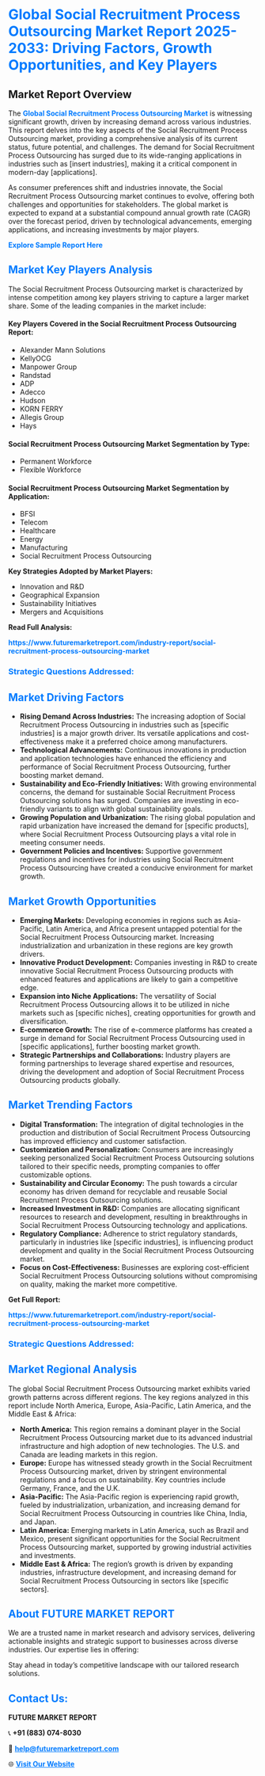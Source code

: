 <h1 style="color: #007BFF;">Global Social Recruitment Process Outsourcing Market Report 2025-2033: Driving Factors, Growth Opportunities, and Key Players</h1>

<section id="overview">
<h2>Market Report Overview</h2>
<p>The <a href="https://www.futuremarketreport.com/industry-report/social-recruitment-process-outsourcing-market" style="color: #007BFF; text-decoration: none;"><strong>Global Social Recruitment Process Outsourcing Market</strong></a> is witnessing significant growth, driven by increasing demand across various industries. This report delves into the key aspects of the Social Recruitment Process Outsourcing market, providing a comprehensive analysis of its current status, future potential, and challenges. The demand for Social Recruitment Process Outsourcing has surged due to its wide-ranging applications in industries such as [insert industries], making it a critical component in modern-day [applications].</p>
<p>As consumer preferences shift and industries innovate, the Social Recruitment Process Outsourcing market continues to evolve, offering both challenges and opportunities for stakeholders. The global market is expected to expand at a substantial compound annual growth rate (CAGR) over the forecast period, driven by technological advancements, emerging applications, and increasing investments by major players.</p>
</section>

<section id="overview">
<p><a href="https://www.futuremarketreport.com/request-sample/reportId=120058" style="color: #007BFF; text-decoration: none;"><strong>Explore Sample Report Here</strong></a></p>
</section>

<section id="key-players">
<h2 style="color: #007BFF;">Market Key Players Analysis</h2>
<p>The Social Recruitment Process Outsourcing market is characterized by intense competition among key players striving to capture a larger market share. Some of the leading companies in the market include:</p>
<h4>Key Players Covered in the Social Recruitment Process Outsourcing Report:</h4>
<ul><li>Alexander Mann Solutions</li><li>KellyOCG</li><li>Manpower Group</li><li>Randstad</li><li>ADP</li><li>Adecco</li><li>Hudson</li><li>KORN FERRY</li><li>Allegis Group</li><li>Hays</li></ul>
<h4>Social Recruitment Process Outsourcing Market Segmentation by Type:</h4>
<ul><li>Permanent Workforce</li><li>Flexible Workforce</li></ul>

<h4>Social Recruitment Process Outsourcing Market Segmentation by Application:</h4>
<ul><li>BFSI</li><li>Telecom</li><li>Healthcare</li><li>Energy</li><li>Manufacturing</li><li>Social Recruitment Process Outsourcing</li></ul>
<p><strong>Key Strategies Adopted by Market Players:</strong></p>
<ul>
<li>Innovation and R&D</li>
<li>Geographical Expansion</li>
<li>Sustainability Initiatives</li>
<li>Mergers and Acquisitions</li>
</ul>
</section>

<section>
<p><strong>Read Full Analysis: </strong></p><a href="https://www.futuremarketreport.com/industry-report/social-recruitment-process-outsourcing-market" style="color: #007BFF; text-decoration: none;"><strong>https://www.futuremarketreport.com/industry-report/social-recruitment-process-outsourcing-market</strong></a>
<h3 style="color: #007BFF;">Strategic Questions Addressed:</h3>
</section>

<section id="driving-factors">
<h2 style="color: #007BFF;">Market Driving Factors</h2>
<ul>
<li><strong>Rising Demand Across Industries:</strong> The increasing adoption of Social Recruitment Process Outsourcing in industries such as [specific industries] is a major growth driver. Its versatile applications and cost-effectiveness make it a preferred choice among manufacturers.</li>
<li><strong>Technological Advancements:</strong> Continuous innovations in production and application technologies have enhanced the efficiency and performance of Social Recruitment Process Outsourcing, further boosting market demand.</li>
<li><strong>Sustainability and Eco-Friendly Initiatives:</strong> With growing environmental concerns, the demand for sustainable Social Recruitment Process Outsourcing solutions has surged. Companies are investing in eco-friendly variants to align with global sustainability goals.</li>
<li><strong>Growing Population and Urbanization:</strong> The rising global population and rapid urbanization have increased the demand for [specific products], where Social Recruitment Process Outsourcing plays a vital role in meeting consumer needs.</li>
<li><strong>Government Policies and Incentives:</strong> Supportive government regulations and incentives for industries using Social Recruitment Process Outsourcing have created a conducive environment for market growth.</li>
</ul>
</section>

<section id="growth-opportunities">
<h2 style="color: #007BFF;">Market Growth Opportunities</h2>
<ul>
<li><strong>Emerging Markets:</strong> Developing economies in regions such as Asia-Pacific, Latin America, and Africa present untapped potential for the Social Recruitment Process Outsourcing market. Increasing industrialization and urbanization in these regions are key growth drivers.</li>
<li><strong>Innovative Product Development:</strong> Companies investing in R&D to create innovative Social Recruitment Process Outsourcing products with enhanced features and applications are likely to gain a competitive edge.</li>
<li><strong>Expansion into Niche Applications:</strong> The versatility of Social Recruitment Process Outsourcing allows it to be utilized in niche markets such as [specific niches], creating opportunities for growth and diversification.</li>
<li><strong>E-commerce Growth:</strong> The rise of e-commerce platforms has created a surge in demand for Social Recruitment Process Outsourcing used in [specific applications], further boosting market growth.</li>
<li><strong>Strategic Partnerships and Collaborations:</strong> Industry players are forming partnerships to leverage shared expertise and resources, driving the development and adoption of Social Recruitment Process Outsourcing products globally.</li>
</ul>
</section>

<section id="trending-factors">
<h2 style="color: #007BFF;">Market Trending Factors</h2>
<ul>
<li><strong>Digital Transformation:</strong> The integration of digital technologies in the production and distribution of Social Recruitment Process Outsourcing has improved efficiency and customer satisfaction.</li>
<li><strong>Customization and Personalization:</strong> Consumers are increasingly seeking personalized Social Recruitment Process Outsourcing solutions tailored to their specific needs, prompting companies to offer customizable options.</li>
<li><strong>Sustainability and Circular Economy:</strong> The push towards a circular economy has driven demand for recyclable and reusable Social Recruitment Process Outsourcing solutions.</li>
<li><strong>Increased Investment in R&D:</strong> Companies are allocating significant resources to research and development, resulting in breakthroughs in Social Recruitment Process Outsourcing technology and applications.</li>
<li><strong>Regulatory Compliance:</strong> Adherence to strict regulatory standards, particularly in industries like [specific industries], is influencing product development and quality in the Social Recruitment Process Outsourcing market.</li>
<li><strong>Focus on Cost-Effectiveness:</strong> Businesses are exploring cost-efficient Social Recruitment Process Outsourcing solutions without compromising on quality, making the market more competitive.</li>
</ul>
</section>

<section>
<p><strong>Get Full Report: </strong></p><a href="https://www.futuremarketreport.com/industry-report/social-recruitment-process-outsourcing-market" style="color: #007BFF; text-decoration: none;"><strong>https://www.futuremarketreport.com/industry-report/social-recruitment-process-outsourcing-market</strong></a>
<h3 style="color: #007BFF;">Strategic Questions Addressed:</h3>
</section>


<section id="regional-analysis">
<h2 style="color: #007BFF;">Market Regional Analysis</h2>
<p>The global Social Recruitment Process Outsourcing market exhibits varied growth patterns across different regions. The key regions analyzed in this report include North America, Europe, Asia-Pacific, Latin America, and the Middle East & Africa:</p>
<ul>
<li><strong>North America:</strong> This region remains a dominant player in the Social Recruitment Process Outsourcing market due to its advanced industrial infrastructure and high adoption of new technologies. The U.S. and Canada are leading markets in this region.</li>
<li><strong>Europe:</strong> Europe has witnessed steady growth in the Social Recruitment Process Outsourcing market, driven by stringent environmental regulations and a focus on sustainability. Key countries include Germany, France, and the U.K.</li>
<li><strong>Asia-Pacific:</strong> The Asia-Pacific region is experiencing rapid growth, fueled by industrialization, urbanization, and increasing demand for Social Recruitment Process Outsourcing in countries like China, India, and Japan.</li>
<li><strong>Latin America:</strong> Emerging markets in Latin America, such as Brazil and Mexico, present significant opportunities for the Social Recruitment Process Outsourcing market, supported by growing industrial activities and investments.</li>
<li><strong>Middle East & Africa:</strong> The region’s growth is driven by expanding industries, infrastructure development, and increasing demand for Social Recruitment Process Outsourcing in sectors like [specific sectors].</li>
</ul>
</section>

<footer>
<h2 style="color: #007BFF;">About FUTURE MARKET REPORT</h2>
<p>We are a trusted name in market research and advisory services, delivering actionable insights and strategic support to businesses across diverse industries. Our expertise lies in offering:</p>

<p>Stay ahead in today’s competitive landscape with our tailored research solutions.</p>

<h2 style="color: #007BFF;">Contact Us:</h2>
<p><strong>FUTURE MARKET REPORT</strong></p>
<p>📞 <strong>+91 (883) 074-8030</strong></p>
<p>📧 <strong><a href="mailto:help@futuremarketreport.com" style="color: #007BFF;">help@futuremarketreport.com</a></strong></p>
<p>🌐 <strong><a href="https://www.futuremarketreport.com/" style="color: #007BFF;">Visit Our Website</a></strong></p>
</footer>